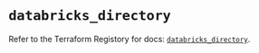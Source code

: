 # `databricks_directory`

Refer to the Terraform Registory for docs: [`databricks_directory`](https://registry.terraform.io/providers/databricks/databricks/1.14.3/docs/resources/directory).
